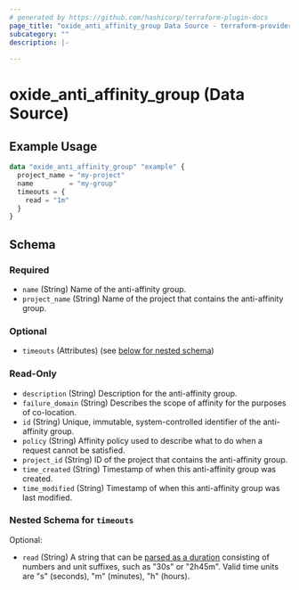 ```yaml
---
# generated by https://github.com/hashicorp/terraform-plugin-docs
page_title: "oxide_anti_affinity_group Data Source - terraform-provider-oxide"
subcategory: ""
description: |-
  
---
```


# oxide_anti_affinity_group (Data Source)



## Example Usage

```terraform
data "oxide_anti_affinity_group" "example" {
  project_name = "my-project"
  name         = "my-group"
  timeouts = {
    read = "1m"
  }
}
```

<!-- schema generated by tfplugindocs -->
## Schema

### Required

- `name` (String) Name of the anti-affinity group.
- `project_name` (String) Name of the project that contains the anti-affinity group.

### Optional

- `timeouts` (Attributes) (see [below for nested schema](#nestedatt--timeouts))

### Read-Only

- `description` (String) Description for the anti-affinity group.
- `failure_domain` (String) Describes the scope of affinity for the purposes of co-location.
- `id` (String) Unique, immutable, system-controlled identifier of the anti-affinity group.
- `policy` (String) Affinity policy used to describe what to do when a request cannot be satisfied.
- `project_id` (String) ID of the project that contains the anti-affinity group.
- `time_created` (String) Timestamp of when this anti-affinity group was created.
- `time_modified` (String) Timestamp of when this anti-affinity group was last modified.

<a id="nestedatt--timeouts"></a>
### Nested Schema for `timeouts`

Optional:

- `read` (String) A string that can be [parsed as a duration](https://pkg.go.dev/time#ParseDuration) consisting of numbers and unit suffixes, such as "30s" or "2h45m". Valid time units are "s" (seconds), "m" (minutes), "h" (hours).
